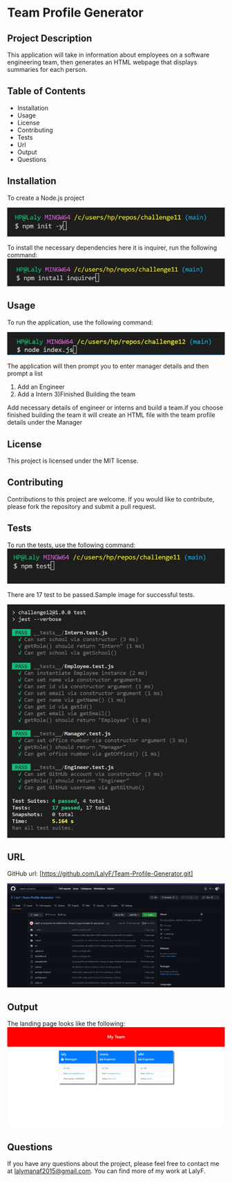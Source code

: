 # Team Profile Generator

## Project Description

This application will take in information about employees on a software engineering team, then generates an HTML webpage that displays summaries for each person.

## Table of Contents

+ Installation
+ Usage
+ License
+ Contributing
+ Tests
+ Url
+ Output
+ Questions


## Installation

To create a Node.js project

![This is an image](./image/init.jpg)

To install the necessary dependencies here it is inquirer, run the following command:
![This is an image](./image/install.jpg)


## Usage
To run the application, use the following command:

![This is an image](./image/run.jpg)

The application will then prompt you to enter manager details and then prompt a list 
1) Add an Engineer
2) Add a Intern
3)Finished Building the team

Add necessary details of engineer or interns and build a team.if you choose finished building the team it will create an HTML file with the team profile details under the Manager

## License
This project is licensed under the MIT license.

## Contributing
Contributions to this project are welcome. If you would like to contribute, please fork the repository and submit a pull request.

## Tests
To run the tests, use the following command:
![This is an image](./image/test.jpg)

There are 17 test to be passed.Sample image for successful tests.

![This is an image](./image/succesfultest.jpg)

## URL

GitHub url: [https://github.com/LalyF/Team-Profile-Generator.git]


![This is an image](./image/github.jpg)

## Output
The landing page looks like the following:
![This is an image](./image/output.jpg)


## Questions
If you have any questions about the project, please feel free to contact me at lalymanaf2015@gmail.com. You can find more of my work at LalyF.